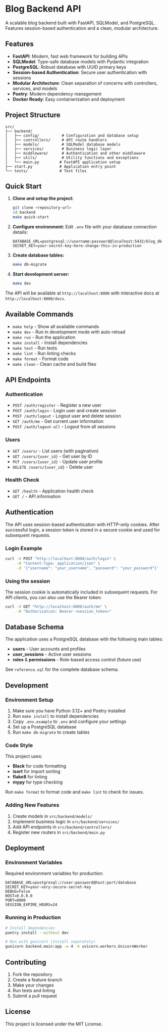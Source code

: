 # Blog Backend API

A scalable blog backend built with FastAPI, SQLModel, and PostgreSQL. Features session-based authentication and a clean, modular architecture.

## Features

- **FastAPI**: Modern, fast web framework for building APIs
- **SQLModel**: Type-safe database models with Pydantic integration
- **PostgreSQL**: Robust database with UUID primary keys
- **Session-based Authentication**: Secure user authentication with sessions
- **Modular Architecture**: Clean separation of concerns with controllers, services, and models
- **Poetry**: Modern dependency management
- **Docker Ready**: Easy containerization and deployment

## Project Structure

```
src/
├── backend/
│   ├── config/          # Configuration and database setup
│   ├── controllers/     # API route handlers
│   ├── models/          # SQLModel database models
│   ├── services/        # Business logic layer
│   ├── middleware/      # Authentication and other middleware
│   ├── utils/           # Utility functions and exceptions
│   └── main.py         # FastAPI application setup
├── start.py            # Application entry point
└── tests/              # Test files
```

## Quick Start

1. **Clone and setup the project:**
   ```bash
   git clone <repository-url>
   cd backend
   make quick-start
   ```

2. **Configure environment:**
   Edit `.env` file with your database connection details:
   ```env
   DATABASE_URL=postgresql://username:password@localhost:5432/blog_db
   SECRET_KEY=your-secret-key-here-change-this-in-production
   ```

3. **Create database tables:**
   ```bash
   make db-migrate
   ```

4. **Start development server:**
   ```bash
   make dev
   ```

The API will be available at `http://localhost:8000` with interactive docs at `http://localhost:8000/docs`.

## Available Commands

- `make help` - Show all available commands
- `make dev` - Run in development mode with auto-reload
- `make run` - Run the application
- `make install` - Install dependencies
- `make test` - Run tests
- `make lint` - Run linting checks
- `make format` - Format code
- `make clean` - Clean cache and build files

## API Endpoints

### Authentication
- `POST /auth/register` - Register a new user
- `POST /auth/login` - Login user and create session
- `POST /auth/logout` - Logout user and delete session
- `GET /auth/me` - Get current user information
- `POST /auth/logout-all` - Logout from all sessions

### Users
- `GET /users/` - List users (with pagination)
- `GET /users/{user_id}` - Get user by ID
- `PUT /users/{user_id}` - Update user profile
- `DELETE /users/{user_id}` - Delete user

### Health Check
- `GET /health` - Application health check
- `GET /` - API information

## Authentication

The API uses session-based authentication with HTTP-only cookies. After successful login, a session token is stored in a secure cookie and used for subsequent requests.

### Login Example

```bash
curl -X POST "http://localhost:8000/auth/login" \
     -H "Content-Type: application/json" \
     -d '{"username": "your_username", "password": "your_password"}'
```

### Using the session

The session cookie is automatically included in subsequent requests. For API clients, you can also use the Bearer token:

```bash
curl -X GET "http://localhost:8000/auth/me" \
     -H "Authorization: Bearer <session_token>"
```

## Database Schema

The application uses a PostgreSQL database with the following main tables:

- **users** - User accounts and profiles
- **user_sessions** - Active user sessions
- **roles** & **permissions** - Role-based access control (future use)

See `reference.sql` for the complete database schema.

## Development

### Environment Setup

1. Make sure you have Python 3.12+ and Poetry installed
2. Run `make install` to install dependencies
3. Copy `.env.example` to `.env` and configure your settings
4. Set up a PostgreSQL database
5. Run `make db-migrate` to create tables

### Code Style

This project uses:
- **Black** for code formatting
- **isort** for import sorting  
- **flake8** for linting
- **mypy** for type checking

Run `make format` to format code and `make lint` to check for issues.

### Adding New Features

1. Create models in `src/backend/models/`
2. Implement business logic in `src/backend/services/`
3. Add API endpoints in `src/backend/controllers/`
4. Register new routers in `src/backend/main.py`

## Deployment

### Environment Variables

Required environment variables for production:

```env
DATABASE_URL=postgresql://user:password@host:port/database
SECRET_KEY=your-very-secure-secret-key
DEBUG=False
HOST=0.0.0.0
PORT=8000
SESSION_EXPIRE_HOURS=24
```

### Running in Production

```bash
# Install dependencies
poetry install --without dev

# Run with gunicorn (install separately)
gunicorn backend.main:app -w 4 -k uvicorn.workers.UvicornWorker
```

## Contributing

1. Fork the repository
2. Create a feature branch
3. Make your changes
4. Run tests and linting
5. Submit a pull request

## License

This project is licensed under the MIT License.